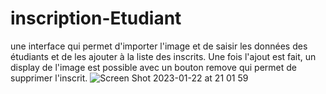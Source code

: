 # inscription-Etudiant
une interface qui permet d'importer l'image et de saisir les données des étudiants et de les ajouter à la liste des inscrits. Une fois l'ajout est fait, un display de l'image est possible avec un bouton remove qui permet de supprimer l'inscrit.
![Screen Shot 2023-01-22 at 21 01 59](https://user-images.githubusercontent.com/121202537/213937643-4661c9a2-8f94-4d0e-b123-61bd31b83e84.png)
